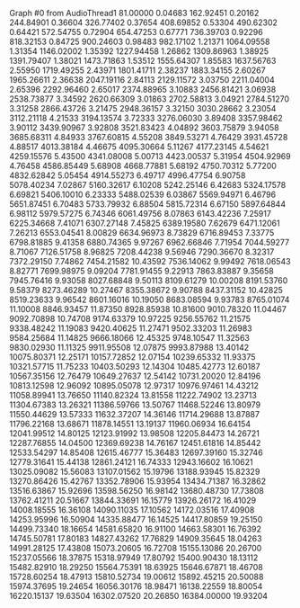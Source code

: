 Graph #0 from AudioThread1
81.00000 0.04683
162.92451 0.20162
244.84901 0.36604
326.77402 0.37654
408.69852 0.53304
490.62302 0.64421
572.54755 0.72904
654.47253 0.67771
736.39703 0.92296
818.32153 0.84725
900.24603 0.98483
982.17102 1.21371
1064.09558 1.31354
1146.02002 1.35392
1227.94458 1.26862
1309.86963 1.38925
1391.79407 1.38021
1473.71863 1.53512
1555.64307 1.85583
1637.56763 2.55950
1719.49255 2.43971
1801.41711 2.38237
1883.34155 2.60267
1965.26611 2.36638
2047.19116 2.84113
2129.11572 3.03750
2211.04004 2.65396
2292.96460 2.65017
2374.88965 3.10883
2456.81421 3.06938
2538.73877 3.34592
2620.66309 3.01863
2702.58813 3.04921
2784.51270 3.31258
2866.43726 3.21475
2948.36157 3.32150
3030.28662 3.23054
3112.21118 4.21533
3194.13574 3.72333
3276.06030 3.89408
3357.98462 3.90112
3439.90967 3.92808
3521.83423 4.04892
3603.75879 3.94058
3685.68311 4.84933
3767.60815 4.55208
3849.53271 4.76429
3931.45728 4.88517
4013.38184 4.46675
4095.30664 5.11267
4177.23145 4.54621
4259.15576 5.43500
4341.08008 5.00713
4423.00537 5.31954
4504.92969 4.76458
4586.85449 5.68908
4668.77881 5.68192
4750.70312 5.77200
4832.62842 5.05454
4914.55273 6.49717
4996.47754 6.90758
5078.40234 7.02867
5160.32617 6.10208
5242.25146 6.42683
5324.17578 6.69821
5406.10010 6.23333
5488.02539 6.03867
5569.94971 6.46796
5651.87451 6.70483
5733.79932 6.88504
5815.72314 6.67150
5897.64844 6.98112
5979.57275 6.74346
6061.49756 8.07863
6143.42236 7.25917
6225.34668 7.41071
6307.27148 7.45825
6389.19580 7.62679
6471.12061 7.26213
6553.04541 8.00829
6634.96973 8.73829
6716.89453 7.33775
6798.81885 9.41358
6880.74365 9.97267
6962.66846 7.71954
7044.59277 8.71067
7126.51758 8.96825
7208.44238 9.56946
7290.36670 8.32317
7372.29150 7.74862
7454.21582 10.43592
7536.14062 9.99492
7618.06543 8.82771
7699.98975 9.09204
7781.91455 9.22913
7863.83887 9.35658
7945.76416 9.93058
8027.68848 9.50113
8109.61279 10.00208
8191.53760 9.58379
8273.46289 10.27467
8355.38672 9.90788
8437.31152 10.42825
8519.23633 9.96542
8601.16016 10.19050
8683.08594 9.93783
8765.01074 11.10008
8846.93457 11.87350
8928.85938 10.81600
9010.78320 11.04467
9092.70898 10.74708
9174.63379 10.97225
9256.55762 11.21575
9338.48242 11.19083
9420.40625 11.27471
9502.33203 11.26983
9584.25684 11.14825
9666.18066 12.45325
9748.10547 11.32563
9830.02930 11.11325
9911.95508 12.07875
9993.87988 13.40142
10075.80371 12.25171
10157.72852 12.07154
10239.65332 11.93375
10321.57715 11.75233
10403.50293 12.14304
10485.42773 12.60187
10567.35156 12.76479
10649.27637 12.54142
10731.20020 12.84196
10813.12598 12.96092
10895.05078 12.97317
10976.97461 14.43212
11058.89941 13.76650
11140.82324 13.81558
11222.74902 13.23713
11304.67383 13.26321
11386.59766 13.50767
11468.52246 13.80979
11550.44629 13.57333
11632.37207 14.36146
11714.29688 13.87887
11796.22168 13.68671
11878.14551 13.19137
11960.06934 16.64154
12041.99512 14.80125
12123.91992 13.98508
12205.84473 14.26721
12287.76855 14.04500
12369.69238 14.76167
12451.61816 14.85442
12533.54297 14.85408
12615.46777 15.36483
12697.39160 15.32746
12779.31641 15.44138
12861.24121 16.74333
12943.16602 16.10621
13025.09082 15.56083
13107.01562 15.19796
13188.93945 15.82329
13270.86426 15.42767
13352.78906 15.93954
13434.71387 16.32862
13516.63867 15.92696
13598.56250 16.98142
13680.48730 17.73808
13762.41211 20.51667
13844.33691 16.15779
13926.26172 16.41029
14008.18555 16.36108
14090.11035 17.10562
14172.03516 17.40908
14253.95996 16.50904
14335.88477 16.14525
14417.80859 19.25150
14499.73340 18.16654
14581.65820 16.91100
14663.58301 16.76392
14745.50781 17.80183
14827.43262 17.76829
14909.35645 18.04263
14991.28125 17.43808
15073.20605 16.72708
15155.13086 20.26700
15237.05566 18.37875
15318.97949 17.80792
15400.90430 18.13112
15482.82910 18.29250
15564.75391 18.63925
15646.67871 18.46708
15728.60254 18.47913
15810.52734 19.00612
15892.45215 20.50088
15974.37695 19.24654
16056.30176 18.98471
16138.22559 18.80054
16220.15137 19.63504
16302.07520 20.26850
16384.00000 19.93204
